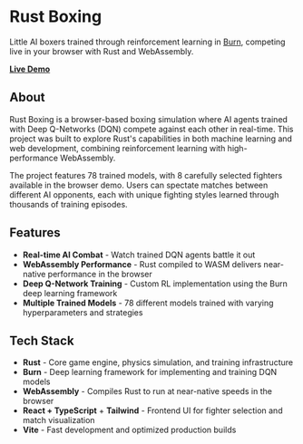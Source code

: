 # Rust Boxing

Little AI boxers trained through reinforcement learning in [Burn](https://burn.dev/), competing live in your browser with Rust and WebAssembly.

**[Live Demo](https://rust-boxing.vercel.app)**

## About

Rust Boxing is a browser-based boxing simulation where AI agents trained with Deep Q-Networks (DQN) compete against each other in real-time. This project was built to explore Rust's capabilities in both machine learning and web development, combining reinforcement learning with high-performance WebAssembly.

The project features 78 trained models, with 8 carefully selected fighters available in the browser demo. Users can spectate matches between different AI opponents, each with unique fighting styles learned through thousands of training episodes.

## Features

- **Real-time AI Combat** - Watch trained DQN agents battle it out 
- **WebAssembly Performance** - Rust compiled to WASM delivers near-native performance in the browser
- **Deep Q-Network Training** - Custom RL implementation using the Burn deep learning framework
- **Multiple Trained Models** - 78 different models trained with varying hyperparameters and strategies

## Tech Stack

- **Rust** - Core game engine, physics simulation, and training infrastructure
- **Burn** - Deep learning framework for implementing and training DQN models
- **WebAssembly** - Compiles Rust to run at near-native speeds in the browser
- **React + TypeScript** + **Tailwind** - Frontend UI for fighter selection and match visualization
- **Vite** - Fast development and optimized production builds
